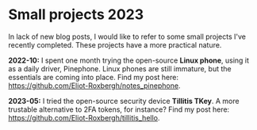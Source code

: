# Small projects 2023

In lack of new blog posts, I would like to refer to some small projects I've recently completed.
These projects have a more practical nature.

**2022-10:** I spent one month trying the open-source **Linux phone**, using it as a daily driver, Pinephone. Linux phones are still immature, but the essentials are coming into place. Find my post here: <https://github.com/Eliot-Roxbergh/notes_pinephone>.

**2023-05:** I tried the open-source security device **Tillitis TKey**. A more trustable alternative to 2FA tokens, for instance? Find my post here: <https://github.com/Eliot-Roxbergh/tillitis_hello>.

